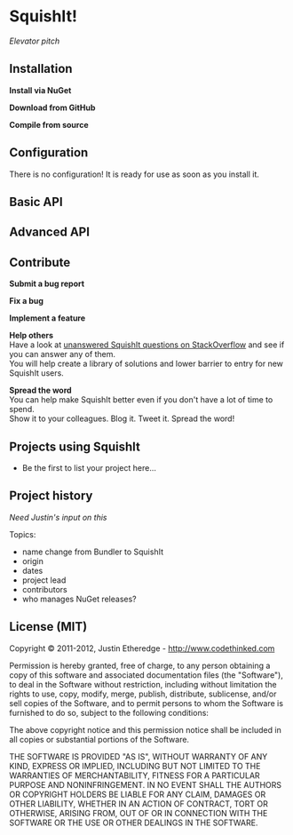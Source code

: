 SquishIt!
=
*Elevator pitch*

Installation
-
**Install via NuGet**<br />

**Download from GitHub**<br />

**Compile from source**<br />

Configuration
-
There is no configuration! It is ready for use as soon as you install it.

Basic API
-

Advanced API
-

Contribute
- 
**Submit a bug report**

**Fix a bug**

**Implement a feature**

**Help others**<br />
Have a look at [unanswered SquishIt questions on StackOverflow](http://stackoverflow.com/questions/tagged/squishit?sort=unanswered&pagesize=30) and see if you can answer any of them.<br />
You will help create a library of solutions and lower barrier to entry for new SquishIt users.

**Spread the word**<br />
You can help make SquishIt better even if you don't have a lot of time to spend.<br />
Show it to your colleagues. Blog it. Tweet it. Spread the word!

Projects using SquishIt
-
* Be the first to list your project here... 

Project history
-
*Need Justin's input on this*

Topics:

* name change from Bundler to SquishIt
* origin
* dates
* project lead
* contributors
* who manages NuGet releases?

License (MIT)
-
Copyright © 2011-2012, Justin Etheredge - http://www.codethinked.com

Permission is hereby granted, free of charge, to any person obtaining a copy of 
this software and associated documentation files (the "Software"), to deal in the 
Software without restriction, including without limitation the rights to use, copy, 
modify, merge, publish, distribute, sublicense, and/or sell copies of the Software, 
and to permit persons to whom the Software is furnished to do so, subject to the 
following conditions:

The above copyright notice and this permission notice shall be included in all 
copies or substantial portions of the Software.

THE SOFTWARE IS PROVIDED "AS IS", WITHOUT WARRANTY OF ANY KIND, EXPRESS OR IMPLIED, 
INCLUDING BUT NOT LIMITED TO THE WARRANTIES OF MERCHANTABILITY, FITNESS FOR A 
PARTICULAR PURPOSE AND NONINFRINGEMENT. IN NO EVENT SHALL THE AUTHORS OR COPYRIGHT 
HOLDERS BE LIABLE FOR ANY CLAIM, DAMAGES OR OTHER LIABILITY, WHETHER IN AN ACTION OF 
CONTRACT, TORT OR OTHERWISE, ARISING FROM, OUT OF OR IN CONNECTION WITH THE SOFTWARE 
OR THE USE OR OTHER DEALINGS IN THE SOFTWARE.